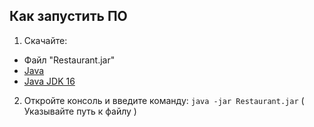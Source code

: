## Как запустить ПО
1. Скачайте:
  * Файл "Restaurant.jar" 
  * [Java]( https://www.java.com/ )
  * [Java JDK 16]( https://www.oracle.com/java/technologies/javase-jdk16-downloads.html )
2. Откройте консоль и введите команду: `java -jar Restaurant.jar` ( Указывайте путь к файлу )
